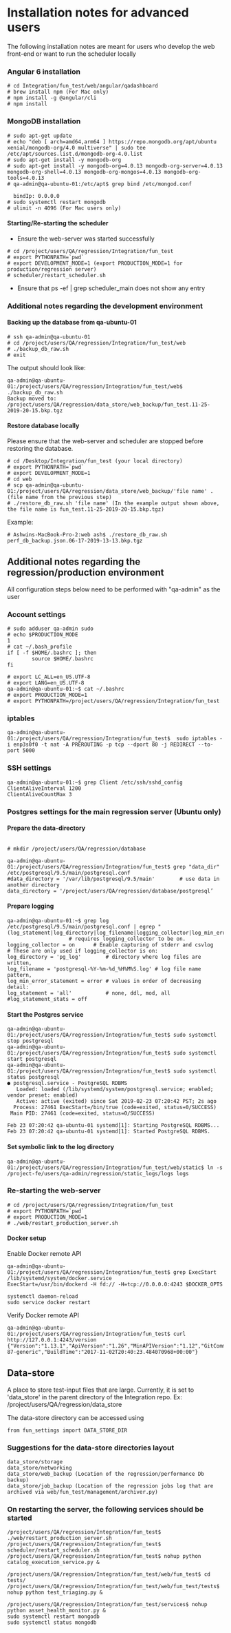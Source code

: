 # Installation notes for advanced users
The following installation notes are meant for users who develop the web front-end or want to run the scheduler locally

### Angular 6 installation
```
# cd Integration/fun_test/web/angular/qadashboard
# brew install npm (For Mac only)
# npm install -g @angular/cli
# npm install
```

### MongoDB installation
```
# sudo apt-get update
# echo "deb [ arch=amd64,arm64 ] https://repo.mongodb.org/apt/ubuntu xenial/mongodb-org/4.0 multiverse" | sudo tee /etc/apt/sources.list.d/mongodb-org-4.0.list
# sudo apt-get install -y mongodb-org
# sudo apt-get install -y mongodb-org=4.0.13 mongodb-org-server=4.0.13 mongodb-org-shell=4.0.13 mongodb-org-mongos=4.0.13 mongodb-org-tools=4.0.13
# qa-admin@qa-ubuntu-01:/etc/apt$ grep bind /etc/mongod.conf

  bindIp: 0.0.0.0
# sudo systemctl restart mongodb
# ulimit -n 4096 (For Mac users only)
```

#### Starting/Re-starting the scheduler
- Ensure the web-server was started successfully
~~~~
# cd /project/users/QA/regression/Integration/fun_test
# export PYTHONPATH=`pwd`
# export DEVELOPMENT_MODE=1 (export PRODUCTION_MODE=1 for production/regression server)
# scheduler/restart_scheduler.sh
~~~~
- Ensure that ps -ef | grep scheduler_main does not show any entry

### Additional notes regarding the development environment
#### Backing up the database from qa-ubuntu-01
~~~~
# ssh qa-admin@qa-ubuntu-01
# cd /project/users/QA/regression/Integration/fun_test/web
# ./backup_db_raw.sh
# exit
~~~~
The output should look like:
~~~~
qa-admin@qa-ubuntu-01:/project/users/QA/regression/Integration/fun_test/web$ ./backup_db_raw.sh
Backup moved to: /project/users/QA/regression/data_store/web_backup/fun_test.11-25-2019-20-15.bkp.tgz
~~~~

#### Restore database locally
Please ensure that the web-server and scheduler are stopped before restoring the database.
~~~~
# cd /Desktop/Integration/fun_test (your local directory)
# export PYTHONPATH=`pwd`
# export DEVELOPMENT_MODE=1
# cd web
# scp qa-admin@qa-ubuntu-01:/project/users/QA/regression/data_store/web_backup/'file name' . (file name from the previous step)
# ./restore_db_raw.sh 'file name' (In the example output shown above, the file name is fun_test.11-25-2019-20-15.bkp.tgz)
~~~~
Example:
~~~~
# Ashwins-MacBook-Pro-2:web ash$ ./restore_db_raw.sh perf_db_backup.json.06-17-2019-13-13.bkp.tgz
~~~~


## Additional notes regarding the regression/production environment
All configuration steps below need to be performed with "qa-admin" as the user

### Account settings
~~~~
# sudo adduser qa-admin sudo
# echo $PRODUCTION_MODE
1
# cat ~/.bash_profile
if [ -f $HOME/.bashrc ]; then
        source $HOME/.bashrc
fi

# export LC_ALL=en_US.UTF-8
# export LANG=en_US.UTF-8
qa-admin@qa-ubuntu-01:~$ cat ~/.bashrc
# export PRODUCTION_MODE=1
# export PYTHONPATH=/project/users/QA/regression/Integration/fun_test
~~~~

### iptables
~~~~
qa-admin@qa-ubuntu-01:/project/users/QA/regression/Integration/fun_test$  sudo iptables -i enp3s0f0 -t nat -A PREROUTING -p tcp --dport 80 -j REDIRECT --to-port 5000
~~~~

### SSH settings
~~~~
qa-admin@qa-ubuntu-01:~$ grep Client /etc/ssh/sshd_config
ClientAliveInterval 1200
ClientAliveCountMax 3
~~~~


### Postgres settings for the main regression server (Ubuntu only)
#### Prepare the data-directory
~~~~

# mkdir /project/users/QA/regression/database

qa-admin@qa-ubuntu-01:/project/users/QA/regression/Integration/fun_test$ grep "data_dir"   /etc/postgresql/9.5/main/postgresql.conf
#data_directory = '/var/lib/postgresql/9.5/main'		# use data in another directory
data_directory = '/project/users/QA/regression/database/postgresql’
~~~~

#### Prepare logging
~~~~
qa-admin@qa-ubuntu-01:~$ grep log /etc/postgresql/9.5/main/postgresql.conf | egrep "(log_statement|log_directory|log_filename|logging_collector|log_min_error)"
					# requires logging_collector to be on.
logging_collector = on		# Enable capturing of stderr and csvlog
# These are only used if logging_collector is on:
log_directory = 'pg_log'		# directory where log files are written,
log_filename = 'postgresql-%Y-%m-%d_%H%M%S.log'	# log file name pattern,
log_min_error_statement = error	# values in order of decreasing detail:
log_statement = 'all'			# none, ddl, mod, all
#log_statement_stats = off
~~~~

#### Start the Postgres service
~~~~
qa-admin@qa-ubuntu-01:/project/users/QA/regression/Integration/fun_test$ sudo systemctl stop postgresql
qa-admin@qa-ubuntu-01:/project/users/QA/regression/Integration/fun_test$ sudo systemctl start postgresql
qa-admin@qa-ubuntu-01:/project/users/QA/regression/Integration/fun_test$ sudo systemctl status postgresql
● postgresql.service - PostgreSQL RDBMS
   Loaded: loaded (/lib/systemd/system/postgresql.service; enabled; vendor preset: enabled)
   Active: active (exited) since Sat 2019-02-23 07:20:42 PST; 2s ago
  Process: 27461 ExecStart=/bin/true (code=exited, status=0/SUCCESS)
 Main PID: 27461 (code=exited, status=0/SUCCESS)

Feb 23 07:20:42 qa-ubuntu-01 systemd[1]: Starting PostgreSQL RDBMS...
Feb 23 07:20:42 qa-ubuntu-01 systemd[1]: Started PostgreSQL RDBMS.
~~~~

#### Set symbolic link to the log directory
~~~~
qa-admin@qa-ubuntu-01:/project/users/QA/regression/Integration/fun_test/web/static$ ln -s /project-fe/users/qa-admin/regression/static_logs/logs logs
~~~~


### Re-starting the web-server
~~~~
# cd /project/users/QA/regression/Integration/fun_test
# export PYTHONPATH=`pwd`
# export PRODUCTION_MODE=1
# ./web/restart_production_server.sh
~~~~


#### Docker setup
Enable Docker remote API
~~~~
qa-admin@qa-ubuntu-01:/project/users/QA/regression/Integration/fun_test$ grep ExecStart /lib/systemd/system/docker.service
ExecStart=/usr/bin/dockerd -H fd:// -H=tcp://0.0.0.0:4243 $DOCKER_OPTS

systemctl daemon-reload
sudo service docker restart
~~~~
Verify Docker remote API
~~~~
qa-admin@qa-ubuntu-01:/project/users/QA/regression/Integration/fun_test$ curl http://127.0.0.1:4243/version
{"Version":"1.13.1","ApiVersion":"1.26","MinAPIVersion":"1.12","GitCommit":"092cba3","GoVersion":"go1.6.2","Os":"linux","Arch":"amd64","KernelVersion":"4.4.0-87-generic","BuildTime":"2017-11-02T20:40:23.484070968+00:00"}
~~~~


## Data-store

A place to store test-input files that are large.
Currently, it is set to 'data_store' in the parent directory of the Integration repo.
Ex: /project/users/QA/regression/data_store

The data-store directory can be accessed using
```
from fun_settings import DATA_STORE_DIR
```
### Suggestions for the data-store directories layout

```
data_store/storage
data_store/networking
data_store/web_backup (Location of the regression/performance Db backup)
data_store/job_backup (Location of the regression jobs log that are archived via web/fun_test/management/archiver.py)
```
### On restarting the server, the following services should be started
```
/project/users/QA/regression/Integration/fun_test$ ./web/restart_production_server.sh
/project/users/QA/regression/Integration/fun_test$ scheduler/restart_scheduler.sh
/project/users/QA/regression/Integration/fun_test$ nohup python catalog_execution_service.py &

/project/users/QA/regression/Integration/fun_test/web/fun_test$ cd tests/
/project/users/QA/regression/Integration/fun_test/web/fun_test/tests$ nohup python test_triaging.py &

/project/users/QA/regression/Integration/fun_test/services$ nohup python asset_health_monitor.py &
sudo systemctl restart mongodb
sudo systemctl status mongodb
```

